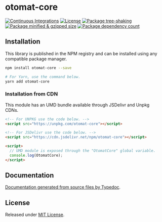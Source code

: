 # otomat-core

[![Continuous Integrations](https://github.com/otomat-ai/core/actions/workflows/continuous-integrations.yaml/badge.svg?branch=main)](https://github.com/otomat-ai/core/actions/workflows/continuous-integrations.yaml)
[![License](https://badgen.net/github/license/otomat-ai/core)](./LICENSE)
[![Package tree-shaking](https://badgen.net/bundlephobia/tree-shaking/otomat-core)](https://bundlephobia.com/package/otomat-core)
[![Package minified & gzipped size](https://badgen.net/bundlephobia/minzip/otomat-core)](https://bundlephobia.com/package/otomat-core)
[![Package dependency count](https://badgen.net/bundlephobia/dependency-count/reactotomat-core)](https://bundlephobia.com/package/otomat-core)

## Installation

This library is published in the NPM registry and can be installed using any compatible package manager.

```sh
npm install otomat-core --save

# For Yarn, use the command below.
yarn add otomat-core
```

### Installation from CDN

This module has an UMD bundle available through JSDelivr and Unpkg CDNs.

```html
<!-- For UNPKG use the code below. -->
<script src="https://unpkg.com/otomat-core"></script>

<!-- For JSDelivr use the code below. -->
<script src="https://cdn.jsdelivr.net/npm/otomat-core"></script>

<script>
  // UMD module is exposed through the "OtomatCore" global variable.
  console.log(OtomatCore);
</script>
```

## Documentation

[Documentation generated from source files by Typedoc](./docs/README.md).

## License

Released under [MIT License](./LICENSE).
